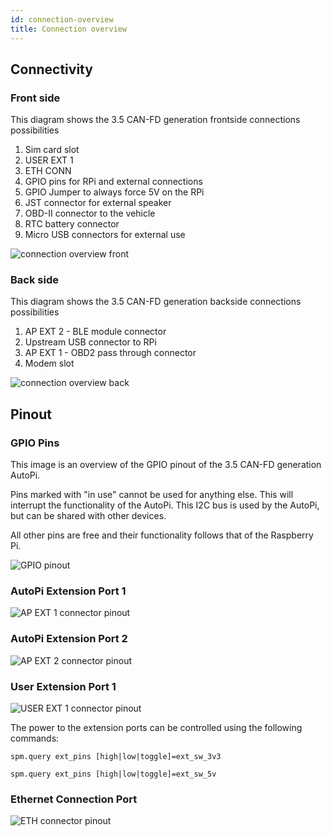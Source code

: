 ```yaml
---
id: connection-overview
title: Connection overview
---
```


## Connectivity

### Front side

This diagram shows the 3.5 CAN-FD generation frontside connections possibilities

1. Sim card slot    
2. USER EXT 1
3. ETH CONN
4. GPIO pins for RPi and external connections
5. GPIO Jumper to always force 5V on the RPi
6. JST connector for external speaker
7. OBD-II connector to the vehicle
8. RTC battery connector
9. Micro USB connectors for external use

![connection overview front](/img/hardware/gen_3.5/side1.png)

### Back side

This diagram shows the 3.5 CAN-FD generation backside connections possibilities

1. AP EXT 2 - BLE module connector
2. Upstream USB connector to RPi
3. AP EXT 1 - OBD2 pass through connector
4. Modem slot


![connection overview back](/img/hardware/gen_3.5/side2.png)

## Pinout

### GPIO Pins

This image is an overview of the GPIO pinout of the 3.5 CAN-FD generation AutoPi.

Pins marked with "in use" cannot be used for anything else. This will interrupt the functionality
of the AutoPi. This I2C bus is used by the AutoPi, but can be shared with other devices. 

All other pins are free and their functionality follows that of the Raspberry Pi.

![GPIO pinout](/img/hardware/gen_3.5/gpio_pinout_gen3.5.png) 

### AutoPi Extension Port 1

![AP EXT 1 connector pinout](/img/hardware/gen_3.5/AP_EXT1.png)

### AutoPi Extension Port 2

![AP EXT 2 connector pinout](/img/hardware/gen_3.5/AP_EXT2.png)

### User Extension Port 1

![USER EXT 1 connector pinout](/img/hardware/gen_3.5/USER_EXT1.png)

The power to the extension ports can be controlled using the following commands:

`spm.query ext_pins [high|low|toggle]=ext_sw_3v3`

`spm.query ext_pins [high|low|toggle]=ext_sw_5v`

### Ethernet Connection Port

![ETH connector pinout](/img/hardware/gen_3.5/ETH_CONN.png)